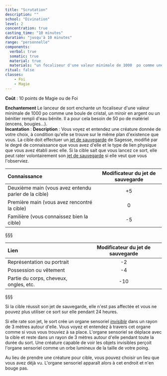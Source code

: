 ```yaml
---
title: "Scrutation"
description: ""
school: "Divination"
level: 2
concentration: true
casting_time: "10 minutes"
duration: "jusqu'à 10 minutes"
range: "personnelle"
components:
  verbal: true
  somatic: true
  material: true
  materials: "un focaliseur d'une valeur minimale de 1000  po comme une boule de cristal, un miroir en argent ou un bénitier rempli d'eau bénite"
ritual: false
classes:
    - Foi
    - Magie
---
```

**Coût** : 10 points de Magie ou de Foi

**Enchantement** Le lanceur de sort enchante un focaliseur d'une valeur minimale de 1000  po comme une boule de cristal, un miroir en argent ou un bénitier rempli d'eau bénite. Il a pour cela besoin de 50 po de matériel (encens, bougies...).    
**Incantation** : 
**Description** : Vous voyez et entendez une créature donnée de votre choix, à condition qu'elle se trouve sur le même plan d'existence que vous. La cible doit effectuer un [jet de sauvegarde](/utiliser-les-caracteristiques/#jets-de-sauvegarde) de Sagesse, modifié par le degré de connaissance que vous avez d'elle et le type de lien physique que vous avez établi avec elle. Si la cible sait que vous lancez ce sort, elle peut rater volontairement son [jet de sauvegarde](/utiliser-les-caracteristiques/#jets-de-sauvegarde) si elle veut que vous l'observiez.


|Connaissance|Modificateur du jet de sauvegarde|
|:-|:-:|
|Deuxième main (vous avez entendu parler de la cible)|+5|    
|Première main (vous avez rencontré la cible)|0|    
|Familière (vous connaissez bien la cible)|-5|    
§§§


|Lien|Modificateur du jet de sauvegarde|
|:-|:-:|
|Représentation ou portrait|-2|    
|Possession ou vêtement|-4|    
|Partie du corps, cheveux, ongles, etc.|-10|    
§§§

Si la cible réussit son jet de sauvegarde, elle n'est pas affectée et vous ne pouvez plus utiliser ce sort sur elle pendant 24 heures.

Si elle rate son jet, le sort crée un organe sensoriel [_invisible_](/gerer-la-sante-du-personnage/#invisible) dans un rayon de 3 mètres autour d'elle. Vous voyez et entendez à travers cet organe comme si vous vous trouviez à sa place. L'organe sensoriel se déplace avec la cible et reste dans un rayon de 3 mètres autour d'elle pendant toute la durée du sort. Une créature capable de voir les objets invisibles perçoit l'organe sensoriel comme un orbe lumineux de la taille de votre poing.

Au lieu de prendre une créature pour cible, vous pouvez choisir un lieu que vous avez déjà vu. L'organe sensoriel apparaît alors à cet endroit et n'en bouge pas.
